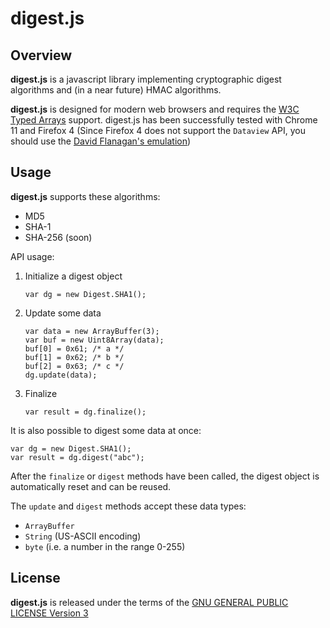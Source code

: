 digest.js
=========

Overview
--------
**digest.js** is a javascript library implementing cryptographic digest algorithms and (in a near future) HMAC algorithms.

**digest.js** is designed for modern web browsers and requires the [W3C Typed Arrays](http://www.khronos.org/registry/typedarray/specs/latest/) support. digest.js has been successfully tested with Chrome 11 and Firefox 4 (Since Firefox 4 does not support the `Dataview` API, you should use the [David Flanagan's emulation](https://github.com/davidflanagan/DataView.js))


Usage
-----

**digest.js** supports these algorithms:

+ MD5
+ SHA-1
+ SHA-256 (soon)

API usage:

1. Initialize a digest object

    ```
    var dg = new Digest.SHA1();
    ```

2. Update some data

    ```
    var data = new ArrayBuffer(3);
    var buf = new Uint8Array(data);
    buf[0] = 0x61; /* a */
    buf[1] = 0x62; /* b */
    buf[2] = 0x63; /* c */
    dg.update(data);
    ```

3. Finalize

    ```
    var result = dg.finalize();
    ```

It is also possible to digest some data at once:

```
var dg = new Digest.SHA1();
var result = dg.digest("abc");
```

After the `finalize` or `digest` methods have been called, the digest object is automatically reset and can be reused.


The `update` and `digest` methods accept these data types:

+ `ArrayBuffer`
+ `String` (US-ASCII encoding)
+ `byte` (i.e. a number in the range 0-255)

License
-------
**digest.js** is released under the terms of the [GNU GENERAL PUBLIC LICENSE Version 3](http://www.gnu.org/licenses/gpl.html)
